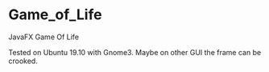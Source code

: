 # Game_of_Life
JavaFX Game Of Life

Tested on Ubuntu 19.10 with Gnome3. Maybe on other GUI the frame can be crooked.
